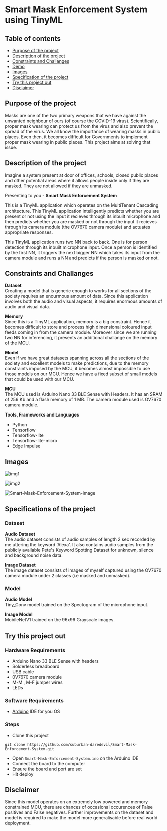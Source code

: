 # Smart Mask Enforcement System using TinyML

## Table of contents
* [Purpose of the project](#Purpose-of-the-project)
* [Description of the project](#Description-of-the-project)
* [Constraints and Challanges](#Constraints-and-Challanges)
* [Demo](#Demo)
* [Images](#Images)
* [Specification of the project](#Specification-of-the-project)
* [Try this project out](#Try-this-project-out)
* [Disclaimer](#Disclaimer)

## Purpose of the project

Masks are one of the two primary weapons that we have against the unwanted neighbour of ours (of course the COVID-19 virus). Scientifically, proper mask wearing can protect us from the virus and also prevent the spread of the virus. We all know the importance of wearing masks in public places. Even then, it becomes difficult for Governments to implement proper mask wearing in public places. This project aims at solving that issue. <br>

## Description of the project

Imagine a system present at door of offices, schools, closed public places and other potential areas where it allows people inside only if they are masked. They are not allowed if they are unmasked.

Presenting to you - **Smart Mask Enforcement System** <br>

This is a TinyML application which operates on the MultiTenant Cascading architecture. This TinyML application intelligently predicts whether you are present or not using the input it recieves through its inbuilt microphone and then predicts whether you are masked or not through the input it recieves through its camera module (the OV7670 camera module) and actuates appropriate responses. <br>

This TinyML application runs two NN back to back. One is for person detection through its inbuilt microphone input. Once a person is identified by the first NN, it triggers the next bigger NN which takes its input from the camera module and runs a NN and predicts if the person is masked or not.

## Constraints and Challanges
**Dataset** <br>
Creating a model that is generic enough to works for all sections of the society requires an enourmous amount of data. Since this application involves both the audio and visual aspects, it requires enormous amounts of audio and visual data. <br>

**Memory** <br>
Since this is a TinyML application, memory is a big constraint. Hence it becomes difficult to store and process high dimensional coloured input feeds coming in from the camera module. Moreover since we are running two NN for inferencing, it presents an additional challange on the memory of the MCU. <br>

**Model** <br>
Even if we have great datasets spanning across all the sections of the society and excellent models to make predictions, due to the memory constraints imposed by the MCU, it becomes almost impossible to use those models on our MCU. Hence we have a fixed subset of small models that could be used with our MCU. <br>

**MCU** <br>
The MCU used is Arduino Nano 33 BLE Sense with Headers. It has an SRAM of 256 Kb and a flash memory of 1 MB. The camera module used is OV7670 camera module. <br>

**Tools, Frameworks and Languages** <br>
* Python
* Tensorflow
* Tensorflow-lite
* Tensorflow-lite-micro
* Edge Impulse

## Images

![img1](https://user-images.githubusercontent.com/70901321/153982184-3d8097a6-96a2-41f7-ab78-b9d50e6317ef.jpeg)

![img2](https://user-images.githubusercontent.com/70901321/153982208-e96d1390-d78e-4e6c-a8ab-c38ef529a6e2.jpeg)

![Smart-Mask-Enforcement-System-image](https://user-images.githubusercontent.com/70901321/154543494-5d8d8215-245d-4db9-9134-c35cc0e76859.jpeg)

## Specifications of the project

### Dataset

**Audio Dataset** <br>
The audio dataset consists of audio samples of length 2 sec recorded by me uttering the keyword 'Alexa'. It also contains audio samples from the publicly available Pete's Keyword Spotting Dataset for unknown, silence and background noise data. <br>

**Image Dataset** <br>
The image dataset consists of images of myself captured using the OV7670 camera module under 2 classes (i.e masked and unmasked). <br>

### Model

**Audio Model**<br>
Tiny_Conv model trained on the Spectogram of the microphone input. <br>

**Image Model** <br>
MobileNetV1 trained on the 96x96 Grayscale images. <br>

## Try this project out

### Hardware Requirements
* Arduino Nano 33 BLE Sense with headers
* Solderless breadboard
* USB cable
* 0V7670 camera module
* M-M , M-F jumper wires
* LEDs

### Software Requirements
* [Arduino](https://www.arduino.cc/en/software) IDE for you OS

### Steps
* Clone this project 

```
git clone https://github.com/suburban-daredevil/Smart-Mask-Enforcement-System.git
```
* Open `Smart-Mask-Enforcement-System.ino` on the Arduino IDE
* Connect the board to the computer
* Ensure the board and port are set
* Hit deploy

## Disclaimer

Since this model operates on an extremely low powered and memory constrained MCU, there are chances of occasional occurences of False positives and False negatives. Further improvements on the dataset and model is required to make the model more generalisable before real world deployment. <br>
